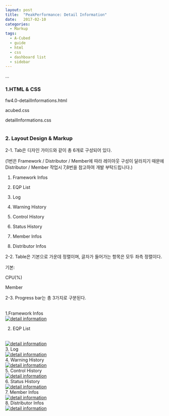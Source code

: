 ```yaml
---
layout: post
title:  "PeakPerformance: Detail Information"
date:   2017-02-10
categories:
  - Markup
tags:
  - A-Cubed
  - guide
  - html
  - css
  - dashboard list
  - sidebar
---
```


...

### 1.HTML & CSS
fw4.0-detailInformations.html

acubed.css

detailInformations.css
<br>
<br>

### 2. Layout Design & Markup
2-1. Tab은 디자인 가이드와 같이 총 6개로 구성되어 있다.

(1번은 Framework / Distributor / Member에 따라 레이아웃 구성이 달라지기 때문에 Distributor / Member 작업시 7,8번을 참고하여 개발 부탁드립니다.)

1. Framework Infos

2. EQP List

3. Log

4. Warning History

5. Control History

6. Status History

7. Member Infos

8. Distributor Infos



2-2. Table은 기본으로 가운데 정렬이며, 글자가 들어가는 항목은 모두 좌측 정렬이다.

기본: <div class="a3-table-cell">CPU(%)</div>

<div class="a3-table-cell text-ellipsis">Member</div>



2-3. Progress bar는 총 3가지로 구분된다.

<div class="progress-bar progress-bar-success">

<div class="progress-bar progress-bar-warning">

<div class="progress-bar progress-bar-danger">

<div class="progress-bar progress-bar-initializing">
<br>
1.Framework Infos
<br>
<a href="{{ site.url }}/images/works/20170210/image-1.jpg"><img src="{{ site.url }}/images/works/20170210/image-1.jpg" alt="detail information"></a>
<br>

2. EQP List
<br>
<a href="{{ site.url }}/images/works/20170210/image-2.jpg"><img src="{{ site.url }}/images/works/20170210/image-2.jpg" alt="detail information"></a>
<br>
3. Log
<br>
<a href="{{ site.url }}/images/works/20170210/image-3.jpg"><img src="{{ site.url }}/images/works/20170210/image-3.jpg" alt="detail information"></a>
<br>
4. Warning History
<br>
<a href="{{ site.url }}/images/works/20170210/image-4.jpg"><img src="{{ site.url }}/images/works/20170210/image-4.jpg" alt="detail information"></a>
<br>
5. Control History
<br>
<a href="{{ site.url }}/images/works/20170210/image-5.jpg"><img src="{{ site.url }}/images/works/20170210/image-5.jpg" alt="detail information"></a>
<br>
6. Status History
<br>
<a href="{{ site.url }}/images/works/20170210/image-6.jpg"><img src="{{ site.url }}/images/works/20170210/image-6.jpg" alt="detail information"></a>
<br>
7. Member Infos
<br>
<a href="{{ site.url }}/images/works/20170210/image-7.jpg"><img src="{{ site.url }}/images/works/20170210/image-7.jpg" alt="detail information"></a>
<br>
8. Distributor Infos
<br>
<a href="{{ site.url }}/images/works/20170210/image-8.jpg"><img src="{{ site.url }}/images/works/20170210/image-8.jpg" alt="detail information"></a>